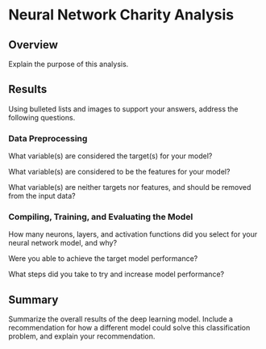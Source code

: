 # Neural Network Charity Analysis

## Overview

Explain the purpose of this analysis.

## Results

Using bulleted lists and images to support your answers, address the following questions.

### Data Preprocessing

What variable(s) are considered the target(s) for your model?

What variable(s) are considered to be the features for your model?

What variable(s) are neither targets nor features, and should be removed from the input data?

### Compiling, Training, and Evaluating the Model

How many neurons, layers, and activation functions did you select for your neural network model, and why?

Were you able to achieve the target model performance?

What steps did you take to try and increase model performance?

## Summary

Summarize the overall results of the deep learning model. Include a recommendation for how a different model could solve this classification problem, and explain your recommendation.